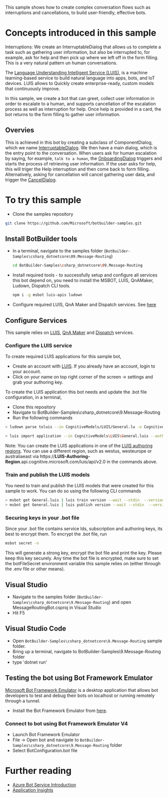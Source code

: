 ﻿This sample shows how to create complex conversation flows such as interruptions and cancellations, to build user-friendly, effective bots.

# Concepts introduced in this sample

Interruptions: We create an InterruptableDialog that allows us to complete a task such as gathering user information, but also be interrupted to, for example, ask for help and then pick up where we left off in the form filling.
This is a very natural pattern un human conversations. 

The [Language Understanding Intelligent Service (LUIS)](https://luis.ai), is a machine learning-based service to build natural language into apps, bots, and IoT devices. 
LUIS allows to Quickly create enterprise-ready, custom models that continuously improve. 

In this sample, we create a bot that can greet, collect user information in order to escalate to a human, and supports cancellation of the escalation process as well as interruption for help. Once help is provided in a card, the bot returns to the form filling to gather user information. 

## Overvies

This is achieved in this bot by creating a subclass of ComponentDialog, which we name [InterruptableDialog](Dialogs\Shared\InterruptableDialog.cs). We then have a main dialog, which is the entry point to the conversation.
When users ask for human escalation by saying, for example, ```talk to a human```, the [OnboardingDialog](Dialogs\Onboarding\OnboardingDialog.cs) triggers and starts the process of retrieving user information.
If the user asks for help, this will triger the Help interruption and then come back to form filling. 
Alternatively, asking for cancellation will cancel gathering user data, and trigger the [CancelDialog](Dialoges\Cancel\CancelDialog.cs).

# To try this sample

- Clone the samples repository
```bash
git clone https://github.com/Microsoft/botbuilder-samples.git
```
## Install BotBuilder tools

- In a terminal, navigate to the samples folder (`BotBuilder-Samples\csharp_dotnetcore\09.Message-Routing`) 

    ```bash
    cd BotBuilder-Samples\csharp_dotnetcore\09.Message-Routing
    ```

- Install required tools - to successfully setup and configure all services this bot depend on, you need to install the MSBOT, LUIS, QnAMaker, Ludown, Dispatch CLI tools. 
    ```bash
    npm i -g msbot luis-apis ludown
    ```
- Configure required LUIS, QnA Maker and Dispatch services. See [here](#configure-services)

## Configure Services

This sample relies on [LUIS](https://luis.ai), [QnA Maker](https://qnamaker.ai) and [Dispatch](https://github.com/microsoft/botbuilder-tools//tree/master/packages/Dispatch) services. 

### Configure the LUIS service

To create required LUIS applications for this sample bot, 
- Create an account with [LUIS](https://luis.ai). If you already have an account, login to your account.
- Click on your name on top right corner of the screen -> settings and grab your authoring key.

To create the LUIS application this bot needs and update the .bot file configuration, in a terminal, 
- Clone this repository
- Navigate to BotBuilder-Samples\csharp_dotnetcore\9.Message-Routing
- Run the following commands
```bash 
> ludown parse toluis --in CognitiveModels/LUIS/General.lu -o CognitiveModels/LUIS -n General.luis

> luis import application --in CognitiveModels\LUIS\General.luis --authoringKey <YOUR-LUIS-AUTHORING-KEY>--endpointBasePath https://westus.api.cognitive.microsoft.com/luis/api/v2.0 --msbot | msbot connect luis --stdin --name General.luis

```

Note: You can create the LUIS applications in one of the [LUIS authoring regions](https://docs.microsoft.com/en-us/azure/cognitive-services/LUIS/luis-reference-regions). 
You can use a different region, such as westus, westeurope or australiaeast via https://**LUIS-Authoring-Region**.api.cognitive.microsoft.com/luis/api/v2.0 in the commands above.

### Train and publish the LUIS models 
You need to train and publish the LUIS models that were created for this sample to work. You can do so using the following CLI commands

```bash
> msbot get General.luis | luis train version --wait --stdin  --versionId "0.1"
> msbot get General.luis | luis publish version --wait --stdin  --versionId "0.1"
```

### Securing keys in your .bot file
Since your .bot file contains service Ids, subscription and authoring keys, its best to encrypt them. To encrypt the .bot file, run

```bash
msbot secret -n
```

This will generate a strong key, encrypt the bot file and print the key. Please keep this key securely.
Any time the bot file is encrypted, make sure to set the botFileSecret environment variable this sample relies on (either through the .env file or other means).

## Visual Studio
- Navigate to the samples folder (`BotBuilder-Samples\csharp_dotnetcore\9.Message-Routing`) and open MessageRoutingBot.csproj in Visual Studio 
- Hit F5

## Visual Studio Code
- Open `BotBuilder-Samples\csharp_dotnetcore\9.Message-Routing` sample folder.
- Bring up a terminal, navigate to BotBuilder-Samples\9.Message-Routing folder
- type 'dotnet run'

## Testing the bot using Bot Framework Emulator
[Microsoft Bot Framework Emulator](https://github.com/microsoft/botframework-emulator) is a desktop application that allows bot developers to test and debug their bots on localhost or running remotely through a tunnel.

- Install the Bot Framework Emulator from [here](https://aka.ms/botframeworkemulator).

### Connect to bot using Bot Framework Emulator **V4**
- Launch Bot Framework Emulator
- File -> Open bot and navigate to `BotBuilder-Samples\csharp_dotnetcore\9.Message-Routing` folder
- Select BotConfiguration.bot file

# Further reading

- [Azure Bot Service Introduction](https://docs.microsoft.com/en-us/azure/bot-service/bot-service-overview-introduction?view=azure-bot-service-4.0)
- [Application Insights](https://azure.microsoft.com/en-us/services/application-insights/)
